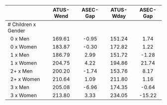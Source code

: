 
|                      |    ATUS-Wend |     ASEC-Gap |    ATUS-Wday |     ASEC-Gap |
| -------------------- | :----------: | :----------: | :----------: | :----------: |
| # Children x Gender  |              |              |              |              |
| &nbsp;&nbsp;0 x Men  |       169.61 |        -0.95 |       151.24 |         1.74 |
| &nbsp;&nbsp;0 x Women |       183.87 |        -0.30 |       172.82 |         1.22 |
| &nbsp;&nbsp;1 x Men  |       186.79 |         2.99 |       151.72 |        -1.28 |
| &nbsp;&nbsp;1 x Women |       204.75 |         4.22 |       194.86 |        21.74 |
| &nbsp;&nbsp;2+ x Men |       200.20 |        -1.74 |       153.76 |         8.17 |
| &nbsp;&nbsp;2+ x Women |       210.64 |         1.09 |       211.80 |         1.16 |
| &nbsp;&nbsp;3 x Men  |       205.08 |        -6.96 |       174.35 |        -0.64 |
| &nbsp;&nbsp;3 x Women |       213.80 |         3.33 |       234.05 |       -15.22 |


